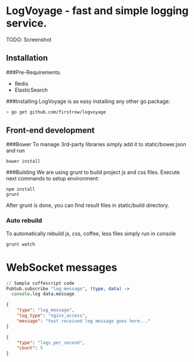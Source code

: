 # LogVoyage - fast and simple logging service.

TODO: Screenshot

## Installation

###Pre-Requirements.
- Redis
- ElasticSearch

###Installing LogVoyage is as easy installing any other go package:
``` bash
> go get github.com/firstrow/logvoyage
```

## Front-end development
###Bower
To manage 3rd-party libraries simply add it to static/bower.json and run
```
bower install
```

###Building
We are using grunt to build project js and css files.
Execute next commands to setup environment:
```
npm install
grunt
```
After grunt is done, you can find result files in static/build directory.

### Auto rebuild  
To automatically rebuild js, css, coffee, less files simply run in console
```
grunt watch
```

# WebSocket messages
``` coffee
// Sample coffescript code
PubSub.subscribe "log_message", (type, data) ->
  console.log data.message
```
``` json
{
	"type": "log_message",
	"log_type": "nginx_access",
	"message": "test received log message goes here..."
}
```

``` json
{
	"type": "logs_per_second",
	"count": 5
}
```